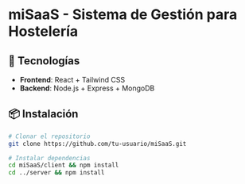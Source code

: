 # miSaaS - Sistema de Gestión para Hostelería

## 🚀 Tecnologías
- **Frontend**: React + Tailwind CSS
- **Backend**: Node.js + Express + MongoDB

## 📦 Instalación
```bash
# Clonar el repositorio
git clone https://github.com/tu-usuario/miSaaS.git

# Instalar dependencias
cd miSaaS/client && npm install
cd ../server && npm install
